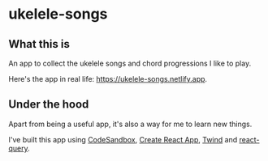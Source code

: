 # ukelele-songs

## What this is

An app to collect the ukelele songs and chord progressions I like to play.

Here's the app in real life: https://ukelele-songs.netlify.app.

## Under the hood

Apart from being a useful app, it's also a way for me to learn new things.

I've built this app using [CodeSandbox](https://codesandbox.io), [Create React App](https://create-react-app.dev/), [Twind](https://twind.dev) and [react-query](https://react-query.tanstack.com/).
